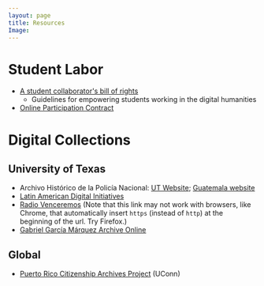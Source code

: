 ```yaml
---
layout: page
title: Resources
Image:
---
```


# Student Labor
* [A student collaborator's bill of rights](https://cdh.ucla.edu/news/a-student-collaborators-bill-of-rights/)
	* Guidelines for empowering students working in the digital humanities
* [Online Participation Contract](../../pdf/OnlineParticipationContract.pdf)

# Digital Collections

## University of Texas
* Archivo Hist&oacute;rico de la Polic&iacute;a Nacional: [UT Website](http://ahpn.lib.utexas.edu/); [Guatemala website](http://archivohistoricopn.org/)  
* [Latin American Digital Initiatives](https://ladi.lib.utexas.edu/)  
* [Radio Venceremos](av.lib.utexas.edu/index.php?title=Category:Radio_Venceremos) (Note that this link may not work with browsers, like Chrome, that automatically insert `https` (instead of `http`) at the beginning of the url. Try Firefox.)  
* [Gabriel Garc&iacute;a M&aacute;rquez Archive Online](https://hrc.contentdm.oclc.org/digital/collection/p15878coll51/)  

## Global
* [Puerto Rico Citizenship Archives Project](https://scholarscollaborative.org/PuertoRico/) (UConn)  
